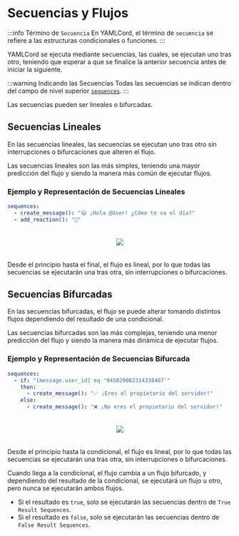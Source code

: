 # Secuencias y Flujos

:::info Término de `Secuencia`
En YAMLCord, el término de `secuencia` se refiere a las estructuras condicionales o funciones.
:::

YAMLCord se ejecuta mediante secuencias, las cuales, se ejecutan uno tras otro, teniendo que esperar a que se finalice la anterior secuencia antes de iniciar la siguiente.

:::warning Indicando las Secuencias
Todas las secuencias se indican dentro del campo de nivel superior [`sequences`][SequencesTopLevelField].
:::

Las secuencias pueden ser lineales o bifurcadas.

## Secuencias Lineales

En las secuencias lineales, las secuencias se ejecutan uno tras otro sin interrupciones o bifurcaciones que alteren el flujo.

Las secuencias lineales son las más simples, teniendo una mayor predicción del flujo y siendo la manera más común de ejecutar flujos.

### Ejemplo y Representación de Secuencias Lineales

```yml
sequences:
  - create_message(): "😃 ¡Hola @User! ¿Cómo te va el día?"
  - add_reaction(): "👋"
```

<!-- markdownlint-disable -->
<div style="width: 100%; padding: 20px; background-color: var(--vp-c-bg-alt); border-radius: 8px; box-sizing: border-box; display: flex; justify-content: center; align-items: center;">
  <img src="/assets/LinealSequences.png" style="width: auto; max-height: 500px;" />
</div>
<!-- markdownlint-restore -->

Desde el principio hasta el final, el flujo es lineal, por lo que todas las secuencias se ejecutarán una tras otra, sin interrupciones o bifurcaciones.

## Secuencias Bifurcadas

En las secuencias bifurcadas, el flujo se puede alterar tomando distintos flujos dependiendo del resultado de una condicional.

Las secuencias bifurcadas son las más complejas, teniendo una menor predicción del flujo y siendo la manera más dinámica de ejecutar flujos.

### Ejemplo y Representación de Secuencias Bifurcada

```yml
sequences:
  - if: "[message.user_id] eq '945029082314338407'"
    then:
      - create_message(): "✅ ¡Eres el propietario del servidor!"
    else:
      - create_message(): "❌ ¡No eres el propietario del servidor!"
```

<!-- markdownlint-disable -->
<div style="width: 100%; padding: 20px; background-color: var(--vp-c-bg-alt); border-radius: 8px; box-sizing: border-box; display: flex; justify-content: center; align-items: center;">
  <img src="/assets/ForkedSequences.png" style="width: auto; max-height: 500px;" />
</div>
<!-- markdownlint-restore -->

Desde el principio hasta la condicional, el flujo es lineal, por lo que todas las secuencias se ejecutarán una tras otra, sin interrupciones o bifurcaciones.

Cuando llega a la condicional, el flujo cambia a un flujo bifurcado, y dependiendo del resultado de la condicional, se ejecutará un flujo u otro, pero nunca se ejecutarán ambos flujos.

- Si el resultado es `true`, solo se ejecutarán las secuencias dentro de `True Result Sequences`.
- Si el resultado es `false`, solo se ejecutarán las secuencias dentro de `False Result Sequences`.

[SequencesTopLevelField]: ./top-level-fields.md#top-level-field-sequences
